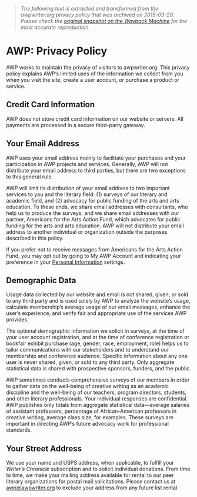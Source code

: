 > *The following text is extracted and transformed from the awpwriter.org privacy policy that was archived on 2015-03-20. Please check the [original snapshot on the Wayback Machine](https://web.archive.org/web/20150320004907id_/https%3A//www.awpwriter.org/privacy_policy) for the most accurate reproduction.*

# AWP: Privacy Policy

AWP works to maintain the privacy of visitors to awpwriter.org. This privacy policy explains AWP’s limited uses of the information we collect from you when you visit the site, create a user account, or purchase a product or service.

## Credit Card Information

AWP does not store credit card information on our website or servers. All payments are processed in a secure third-party gateway.

## Your Email Address

AWP uses your email address mainly to facilitate your purchases and your participation in AWP projects and services. Generally, AWP will not distribute your email address to third parties, but there are two exceptions to this general rule. 

AWP will limit its distribution of your email address to two important services to you and the literary field: (1) surveys of our literary and academic field, and (2) advocacy for public funding of the arts and arts education. To these ends, we share email addresses with consultants, who help us to produce the surveys; and we share email addresses with our partner, Americans for the Arts Action Fund, which advocates for public funding for the arts and arts education. AWP will not distribute your email address to another individual or organization outside the purposes described in this policy.

If you prefer not to receive messages from Americans for the Arts Action Fund, you may opt out by going to My AWP Account and indicating your preference in your [Personal Information](https://www.awpwriter.org/user/personal_profile) settings.

## Demographic Data

Usage data collected by our website and email is not shared, given, or sold to any third party and is used solely by AWP to analyze the website’s usage, calculate membership’s average usage of our email messages, enhance the user’s experience, and verify fair and appropriate use of the services AWP provides.

The optional demographic information we solicit in surveys, at the time of your user account registration, and at the time of conference registration or bookfair exhibit purchase (age, gender, race, employment, role) helps us to tailor communications with our stakeholders and to understand our membership and conference audience. Specific information about any one user is never shared, given, or sold to any third party. Only aggregate statistical data is shared with prospective sponsors, funders, and the public.

AWP sometimes conducts comprehensive surveys of our members in order to gather data on the well-being of creative writing as an academic discipline and the well-being of our teachers, program directors, students, and other literary professionals. Your individual responses are confidential. AWP publishes only totals from aggregate statistical data—average salaries of assistant professors, percentage of African-American professors in creative writing, average class size, for examples. These surveys are important in directing AWP’s future advocacy work for professional standards. 

## Your Street Address

We use your name and USPS address, when applicable, to fulfill your _Writer’s Chronicle_ subscription and to solicit individual donations. From time to time, we make your mailing address available for rental to our peer literary organizations for postal mail solicitations. Please contact us at [awp@awpwriter.org](mailto:awp@awpwriter.org) to exclude your address from any future list rental.
